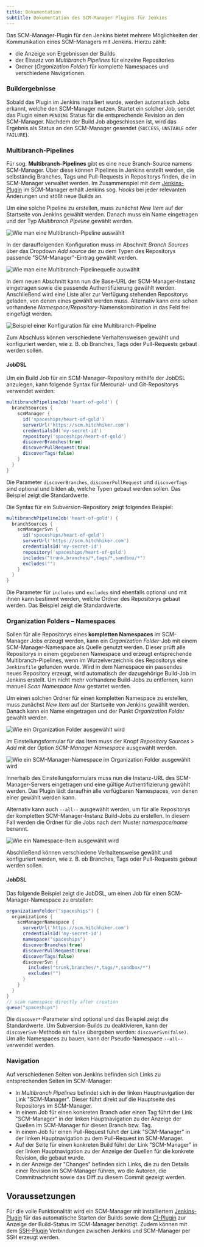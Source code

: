 ```yaml
---
title: Dokumentation
subtitle: Dokumentation des SCM-Manager Plugins für Jenkins
---
```


Das SCM-Manager-Plugin für den Jenkins bietet mehrere Möglichkeiten der Kommunikation eines SCM-Managers mit Jenkins. 
Hierzu zählt:
* die Anzeige von Ergebnissen der Builds
* der Einsatz von *Multibranch Pipelines* für einzelne Repositories
* Ordner (*Organization Folder*) für komplette Namespaces und verschiedene Navigationen.

### Buildergebnisse
Sobald das Plugin im Jenkins installiert wurde, werden automatisch Jobs erkannt, welche den SCM-Manager nutzen.
Startet ein solcher Job, sendet das Plugin einen `PENDING` Status für die entsprechende Revision an den SCM-Manager.
Nachdem der Build Job abgeschlossen ist, wird das Ergebnis als Status an den SCM-Manager gesendet (`SUCCESS`, `UNSTABLE`
oder `FAILURE`).

### Multibranch-Pipelines
Für sog. **Multibranch-Pipelines** gibt es eine neue Branch-Source namens SCM-Manager. Über diese können Pipelines in 
Jenkins erstellt werden, die selbständig Branches, Tags und Pull-Requests in Repositorys finden, die im SCM-Manager
verwaltet werden. Im Zusammenspiel mit dem [Jenkins-Plugin](https://www.scm-manager.org/plugins/scm-jenkins-plugin/) im SCM-Manager erhält Jenkins sog. *Hooks*
bei jeder relevanten Änderungen und stößt neue Builds an.

Um eine solche Pipeline zu erstellen, muss zunächst *New Item* auf der Startseite von Jenkins gewählt werden. Danach
muss ein Name eingetragen und der Typ *Multibranch Pipeline* gewählt werden.

![Wie man eine Multibranch-Pipeline auswählt](../assets/select-multibranch-pipeline.png)

In der darauffolgenden Konfiguration muss im Abschnitt *Branch Sources* über das Dropdown *Add source* der zu dem
Typen des Repositorys passende "SCM-Manager"-Eintrag gewählt werden.

![Wie man eine Multibranch-Pipelinequelle auswählt](../assets/config-multibranch-pipeline-source.png)

In dem neuen Abschnitt kann nun die Base-URL der SCM-Manager-Instanz eingetragen sowie die passende Authentifizierung
gewählt werden. Anschließend wird eine Liste aller zur Verfügung stehenden Repositorys geladen, von denen eines gewählt
werden muss. Alternativ kann eine schon vorhandene *Namespace/Repository*-Namenskombination in das Feld frei eingefügt werden.

![Beispiel einer Konfiguration für eine Multibranch-Pipeline](../assets/config-multibranch-pipeline.png)

Zum Abschluss können verschiedene Verhaltensweisen gewählt und konfiguriert werden, wie z. B. ob Branches, Tags oder
Pull-Requests gebaut werden sollen.

#### JobDSL

Um ein Build Job für ein SCM-Manager-Repository mithilfe der JobDSL anzulegen, 
kann folgende Syntax für Mercurial- und Git-Repositorys verwendet werden:

```groovy
multibranchPipelineJob('heart-of-gold') {
  branchSources {
    scmManager {
      id('spaceships/heart-of-gold')
      serverUrl('https://scm.hitchhiker.com')
      credentialsId('my-secret-id')
      repository('spaceships/heart-of-gold')
      discoverBranches(true)
      discoverPullRequest(true)
      discoverTags(false)
    }
  }
}
```

Die Parameter `discoverBranches`, `discoverPullRequest` und `discoverTags` sind optional und bilden ab, welche Typen gebaut werden sollen.
Das Beispiel zeigt die Standardwerte.

Die Syntax für ein Subversion-Repository zeigt folgendes Beispiel:

```groovy
multibranchPipelineJob('heart-of-gold') {
  branchSources {
    scmManagerSvn {
      id('spaceships/heart-of-gold')
      serverUrl('https://scm.hitchhiker.com')
      credentialsId('my-secret-id')
      repository('spaceships/heart-of-gold')
      includes("trunk,branches/*,tags/*,sandbox/*")
      excludes("")
    }
  }
}
```

Die Parameter für `includes` und `excludes` sind ebenfalls optional und mit ihnen kann bestimmt werden, 
welche Ordner des Repositorys gebaut werden.
Das Beispiel zeigt die Standardwerte.

### Organization&nbsp;Folders &ndash; Namespaces
Sollen für alle Repositorys eines **kompletten Namespaces** im SCM-Manager Jobs erzeugt werden, kann ein *Organization 
Folder*-Job mit einem SCM-Manager-Namespace als Quelle genutzt werden. Dieser prüft alle Repositorys in einem gegebenen Namespace 
und erzeugt entsprechende Multibranch-Pipelines, wenn im Wurzelverzeichnis des Repositorys eine `Jenkinsfile` gefunden wurde. 
Wird in dem Namespace ein passendes neues Repository erzeugt, wird automatisch der dazugehörige Build-Job im Jenkins erstellt.
Um nicht mehr vorhandene Build-Jobs zu entfernen, kann manuell *Scan Namespace Now* gestartet werden.

Um einen solchen Ordner für einen kompletten Namespace zu erstellen, muss zunächst *New Item* auf der Startseite
von Jenkins gewählt werden. Danach kann ein Name eingetragen und der Punkt *Organization Folder* gewählt werden.

![Wie ein Organization Folder ausgewählt wird](../assets/select-namespace-organization-folder.png)

Im Einstellungsformular für das Item muss der Knopf *Repository&nbsp;Sources > Add* mit der Option *SCM-Manager Namespace*
ausgewählt werden.

![Wie ein SCM-Manager-Namespace im Organization Folder ausgewählt wird](../assets/config-namespace-select.png)

Innerhalb des Einstellungsformulars muss nun die Instanz-URL des SCM-Manager-Servers eingetragen und eine gültige Authentifizierung
gewählt werden. Das Plugin lädt daraufhin alle verfügbaren Namespaces, von denen einer gewählt werden kann.

Alternativ kann auch <code>--all--</code> ausgewählt werden, um für alle Repositorys der kompletten SCM-Manager-Instanz
Build-Jobs zu erstellen. In diesem Fall werden die Ordner für die Jobs nach dem Muster *namespace/name* benannt.

![Wie ein Namespace-Item ausgewählt wird](../assets/config-namespace-item.png)

Abschließend können verschiedene Verhaltensweise gewählt und konfiguriert werden, wie z. B. ob Branches, Tags oder
Pull-Requests gebaut werden sollen.

#### JobDSL

Das folgende Beispiel zeigt die JobDSL, um einen Job für einen SCM-Manager-Namespace zu erstellen:

```groovy
organizationFolder("spaceships") {
  organizations {
    scmManagerNamespace {
      serverUrl('https://scm.hitchhiker.com')
      credentialsId('my-secret-id')
      namespace("spaceships")
      discoverBranches(true)
      discoverPullRequest(true)
      discoverTags(false)
      discoverSvn {
        includes("trunk,branches/*,tags/*,sandbox/*")
        excludes("")
      }
    }
  }
}
// scan namespace directly after creation
queue("spaceships")
```
Die `discover*`-Parameter sind optional und das Beispiel zeigt die Standardwerte.
Um Subversion-Builds zu deaktivieren, kann der `discoverSvn`-Methode ein `false` übergeben werden: `discoverSvn(false)`.
Um alle Namespaces zu bauen, kann der Pseudo-Namespace `--all--` verwendet werden.

### Navigation
Auf verschiedenen Seiten von Jenkins befinden sich Links zu entsprechenden Seiten im SCM-Manager:

- In *Multibranch Pipelines* befindet sich in der linken Hauptnavigation der Link "SCM-Manager". Dieser führt direkt
  auf die Hauptseite des Repositorys im SCM-Manager.
- In einem Job für einen konkreten Branch oder einen Tag führt der Link "SCM-Manager" in der linken Hauptnavigation
  zu der Anzeige der Quellen im SCM-Manager für diesen Branch bzw. Tag.
- In einem Job für einen Pull-Request führt der Link "SCM-Manager" in der linken Hauptnavigation zu dem Pull-Request
  im SCM-Manager.
- Auf der Seite für einen konkreten Build führt der Link "SCM-Manager" in der linken Hauptnavigation zu der Anzeige
  der Quellen für die konkrete Revision, die gebaut wurde.
- In der Anzeige der "Changes" befinden sich Links, die zu den Details einer Revision im SCM-Manager führen, wo die
  Autoren, die Commitnachricht sowie das Diff zu diesem Commit gezeigt werden.

## Voraussetzungen

Für die volle Funktionalität wird ein SCM-Manager mit installiertem
[Jenkins-Plugin](https://www.scm-manager.org/plugins/scm-jenkins-plugin/) für das automatische Starten der Builds sowie
dem [CI-Plugin](https://www.scm-manager.org/plugins/scm-ci-plugin/) zur Anzeige der Build-Status im SCM-Manager
benötigt. Zudem können mit dem [SSH-Plugin](https://www.scm-manager.org/plugins/scm-ssh-plugin/) Verbindungen zwischen
Jenkins und SCM-Manager per SSH erzeugt werden.
